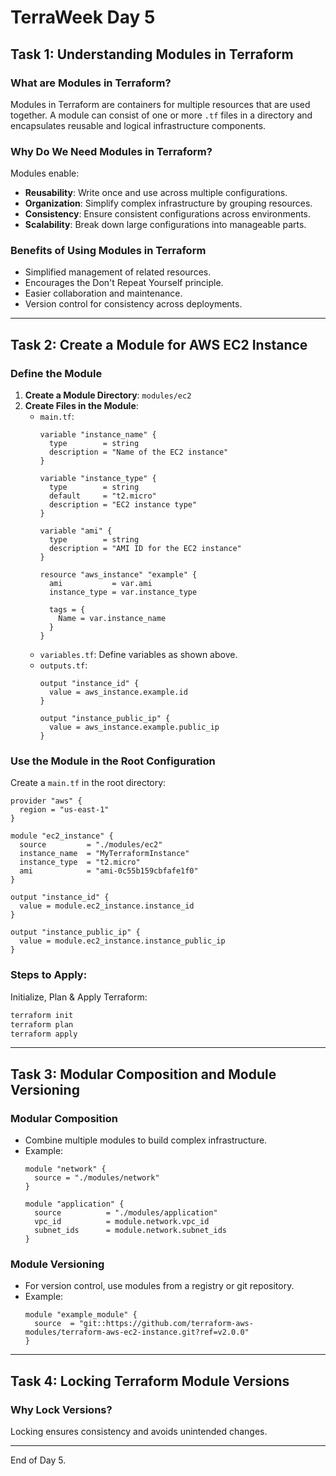 # TerraWeek Day 5

## Task 1: Understanding Modules in Terraform

### What are Modules in Terraform?
Modules in Terraform are containers for multiple resources that are used together. A module can consist of one or more `.tf` files in a directory and encapsulates reusable and logical infrastructure components.

### Why Do We Need Modules in Terraform?
Modules enable:
- **Reusability**: Write once and use across multiple configurations.
- **Organization**: Simplify complex infrastructure by grouping resources.
- **Consistency**: Ensure consistent configurations across environments.
- **Scalability**: Break down large configurations into manageable parts.

### Benefits of Using Modules in Terraform
- Simplified management of related resources.
- Encourages the Don't Repeat Yourself principle.
- Easier collaboration and maintenance.
- Version control for consistency across deployments.

---

## Task 2: Create a Module for AWS EC2 Instance

### Define the Module
1. **Create a Module Directory**: `modules/ec2`
2. **Create Files in the Module**:
   - `main.tf`:
     ```hcl
     variable "instance_name" {
       type        = string
       description = "Name of the EC2 instance"
     }

     variable "instance_type" {
       type        = string
       default     = "t2.micro"
       description = "EC2 instance type"
     }

     variable "ami" {
       type        = string
       description = "AMI ID for the EC2 instance"
     }

     resource "aws_instance" "example" {
       ami           = var.ami
       instance_type = var.instance_type

       tags = {
         Name = var.instance_name
       }
     }
     ```
   - `variables.tf`: Define variables as shown above.
   - `outputs.tf`:
     ```hcl
     output "instance_id" {
       value = aws_instance.example.id
     }

     output "instance_public_ip" {
       value = aws_instance.example.public_ip
     }
     ```

### Use the Module in the Root Configuration
Create a `main.tf` in the root directory:
```hcl
provider "aws" {
  region = "us-east-1"
}

module "ec2_instance" {
  source         = "./modules/ec2"
  instance_name  = "MyTerraformInstance"
  instance_type  = "t2.micro"
  ami            = "ami-0c55b159cbfafe1f0"
}

output "instance_id" {
  value = module.ec2_instance.instance_id
}

output "instance_public_ip" {
  value = module.ec2_instance.instance_public_ip
}
```

### Steps to Apply:
Initialize, Plan & Apply Terraform:
   ```bash
   terraform init
   terraform plan
   terraform apply
   ```

---

## Task 3: Modular Composition and Module Versioning

### Modular Composition
- Combine multiple modules to build complex infrastructure.
- Example:
  ```hcl
  module "network" {
    source = "./modules/network"
  }

  module "application" {
    source          = "./modules/application"
    vpc_id          = module.network.vpc_id
    subnet_ids      = module.network.subnet_ids
  }
  ```

### Module Versioning
- For version control, use modules from a registry or git repository.
- Example:
  ```hcl
  module "example_module" {
    source  = "git::https://github.com/terraform-aws-modules/terraform-aws-ec2-instance.git?ref=v2.0.0"
  }
  ```

---

## Task 4: Locking Terraform Module Versions

### Why Lock Versions?
Locking ensures consistency and avoids unintended changes.

---

End of Day 5.
